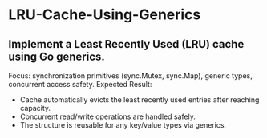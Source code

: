 # LRU-Cache-Using-Generics

## Implement a Least Recently Used (LRU) cache using Go generics.

Focus: synchronization primitives (sync.Mutex, sync.Map), generic types, concurrent access safety.
Expected Result:
- Cache automatically evicts the least recently used entries after reaching capacity.
- Concurrent read/write operations are handled safely.
- The structure is reusable for any key/value types via generics.
